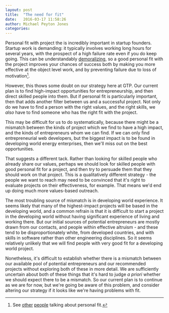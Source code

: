 ```yaml
---
layout: post
title:  "The need for fit"
date:   2016-03-17 11:58:26
author: Michael Peyton Jones
categories:
---
```


Personal fit with project the is incredibly important in startup founders. 
Startup work is demanding: it typically involves working long hours for several years,
with the prospect of a high failure rate even if you do keep going.
This can be understandably [demoralizing](http://www.paulgraham.com/die.html),
so a good personal fit with the project improves your chances of success both by
making you more effective at the object level work, and by preventing failure
due to loss of motivation[^others].

[^others]: See [other](https://80000hours.org/2014/10/interview-holden-karnofsky-on-the-importance-of-personal-fit/) [people](https://80000hours.org/articles/personal-fit/) talking about personal fit.

However, this thows some doubt on our strategy here at GTP. Our current plan is
to find high-impact opportunities for entrepreneurship, and then direct skilled
people into them. But if personal fit is particularly important, then that adds
another filter between us and a successful project. Not only do we have to find
a person with the right values, and the right skills, we *also* have to find
someone who has the right fit with the project.

This may be difficult for us to do systematically, because there might be a
mismatch between the kinds of project which we find to have a high impact, and
the kinds of entrepreneurs whom we can find. If we can only find
entrepreneurial web developers, but the biggest impact is to be found in developing world
energy enterprises, then we'll miss out on the best opportunities.

That suggests a different tack. Rather than looking
for skilled people who already share our values, perhaps we should look for
skilled people with good personal fit for a project, and then try to persuade them that they
should work on that project. This is a qualitatively different
strategy - the people we want to reach may need to be convinced that it's right
to evaluate projects on their effectiveness, for example. That means we'd end up
doing much more values-based outreach.

The most troubling source of mismatch is in developing world
experience. It seems likely that many of the highest-impact projects will be
based in the developing world, and a common refrain is that it is
difficult to start a project in the developing world without having significant
experience of living and working there. But our initial sources of potential
entrepreneurs are mostly drawn from our contacts, and people within effective
altruism - and these tend to be disproportionately white, from developed
countries, and with skills in software rather than other engineering
disciplines. So it seems relatively unlikely that we will find people with very
good fit for a developing world project. 

Nonetheless, it's difficult to establish whether there is a mismatch between our
available pool of potential entrepreneurs and our recommended projects without
exploring both of these in more detail. We are sufficiently uncertain about both
of these things that it's hard to judge *a priori* whether we should expect
there to be a mismatch. So our current plan is to continue as we are for now,
but we're going be aware of this problem, and consider altering our strategy if
it looks like we're having problems with fit.

